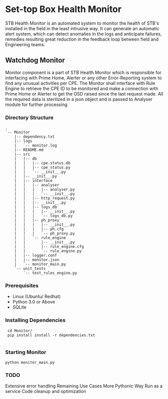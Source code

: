 # Set-top Box Health Monitor

STB Health Monitor is an automated system to monitor the health of STB's installed in the field in the least intrusive way. It can generate an automatic alert system, which can detect anomalies in the logs and anticipate failures, remedies resulting great reduction in the feedback loop between field and Engineering teams.


## Watchdog Monitor

Monitor component is a part of STB Health Monitor which is responsible for interfacing with Prime Home, Alerter or any other Error-Reporting system to find any unusual activities per CPE. The Monitor shall interface with Rule Engine to retrieve the CPE ID to be monitored and make a connection with Prime Home or Alerter to get the OSD raised since the last request made. All the required data is sterilized in a json object and is passed to Analyser module for further processing

### Directory Structure

```
.
`-- Monitor
    |-- dependency.txt
    |-- logs
    |   `-- monitor.log
    |-- README.md
    |-- src
    |   |-- db
    |   |   |-- cpe-status.db
    |   |   |-- cpe_status.py
    |   |   `-- __init__.py
    |   |-- __init__.py
    |   |-- interface
    |   |   |-- analyser
    |   |   |   |-- analyser.py
    |   |   |   `-- __init__.py
    |   |   |-- http_request.py
    |   |   |-- __init__.py
    |   |   |-- logs_db
    |   |   |   |-- __init__.py
    |   |   |   `-- logs_db.py
    |   |   |-- ph_proxy
    |   |   |   |-- __init__.py
    |   |   |   |-- ph.cfg
    |   |   |   `-- ph_proxy.py
    |   |   `-- rule_engine
    |   |       |-- __init__.py
    |   |       |-- rule_engine.cfg
    |   |       `-- rule_engine.py
    |   |-- logger.conf
    |   |-- monitor.json
    |   `-- monitor_main.py
    `-- unit_tests
        `-- test_rules_engine.py
```
### Prerequisites

* Linux (Ubuntu/ Redhat) 
* Python 3.0 or Above
* SQLite


### Installing Dependencies

```
 cd Monitor/
 pip install install -r dependencies.txt
 
```

### Starting Monitor

```
python monitor_main.py

```

### TODO

Extensive error handling
Remaining Use Cases
More Pythonic Way
Run as a service
Code cleanup and optimization
